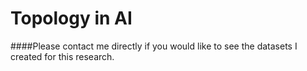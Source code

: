 # Topology in AI
####Please contact me directly if you would like to see the datasets I created for this research.
